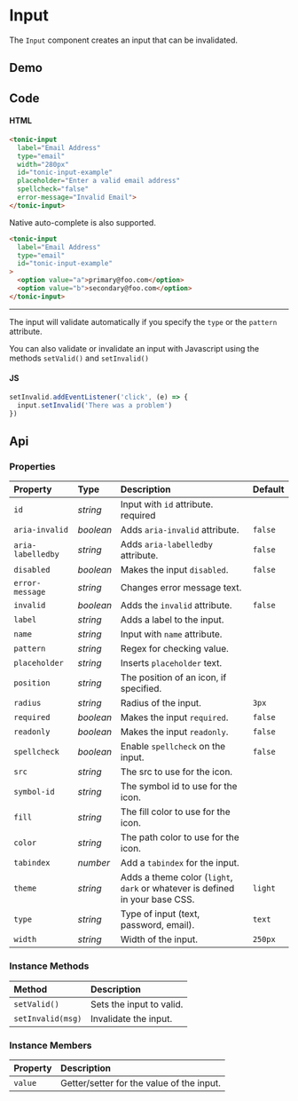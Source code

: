 # Input

The `Input` component creates an input that can be invalidated.

## Demo

<div class="example">
  <tonic-input
    label="Email Address"
    type="email"
    width="280px"
    id="tonic-input-example"
    placeholder="Enter a valid email address"
    spellcheck="false"
    error-message="Invalid Email">
  </tonic-input>
  <span id="tonic-input-state"><span>
</div>

## Code

#### HTML

```html
<tonic-input
  label="Email Address"
  type="email"
  width="280px"
  id="tonic-input-example"
  placeholder="Enter a valid email address"
  spellcheck="false"
  error-message="Invalid Email">
</tonic-input>
```

Native auto-complete is also supported.

```html
<tonic-input
  label="Email Address"
  type="email"
  id="tonic-input-example"
>
  <option value="a">primary@foo.com</option>
  <option value="b">secondary@foo.com</option>
</tonic-input>
```

---

The input will validate automatically if you specify the `type` or the `pattern` attribute.

You can also validate or invalidate an input with Javascript using the methods `setValid()` and `setInvalid()`

#### JS
```js
setInvalid.addEventListener('click', (e) => {
  input.setInvalid('There was a problem')
})
```

## Api

### Properties

| Property | Type | Description | Default |
| :--- | :--- | :--- | :--- |
| `id` | *string* | Input with `id` attribute. <span class="req">required</span> | |
| `aria-invalid` | *boolean* | Adds `aria-invalid` attribute. | `false` |
| `aria-labelledby` | *string* | Adds `aria-labelledby` attribute. | `false` |
| `disabled` | *boolean* | Makes the input `disabled`. | `false` |
| `error-message` | *string* | Changes error message text. | |
| `invalid` | *boolean* | Adds the `invalid` attribute. | `false` |
| `label` | *string* | Adds a label to the input. | |
| `name` | *string* | Input with `name` attribute. | |
| `pattern` | *string* | Regex for checking value. | |
| `placeholder` | *string* | Inserts `placeholder` text. | |
| `position` | *string* | The position of an icon, if specified. | |
| `radius` | *string* | Radius of the input. | `3px` |
| `required` | *boolean* | Makes the input `required`. | `false` |
| `readonly` | *boolean* | Makes the input `readonly`. | `false` |
| `spellcheck` | *boolean* | Enable `spellcheck` on the input. | `false` |
| `src` | *string* | The src to use for the icon. | |
| `symbol-id` | *string* | The symbol id to use for the icon. | |
| `fill` | *string* | The fill color to use for the icon. | |
| `color` | *string* | The path color to use for the icon. | |
| `tabindex` | *number* | Add a `tabindex` for the input. | |
| `theme` | *string* | Adds a theme color (`light`, `dark` or whatever is defined in your base CSS. | `light` |
| `type` | *string* | Type of input (text, password, email). | `text` |
| `width` | *string* | Width of the input. | `250px` |

### Instance Methods

| Method | Description |
| :--- | :--- |
| `setValid()` | Sets the input to valid. |
| `setInvalid(msg)` | Invalidate the input. |

### Instance Members

| Property | Description |
| :--- | :--- |
| `value` | Getter/setter for the value of the input. |
